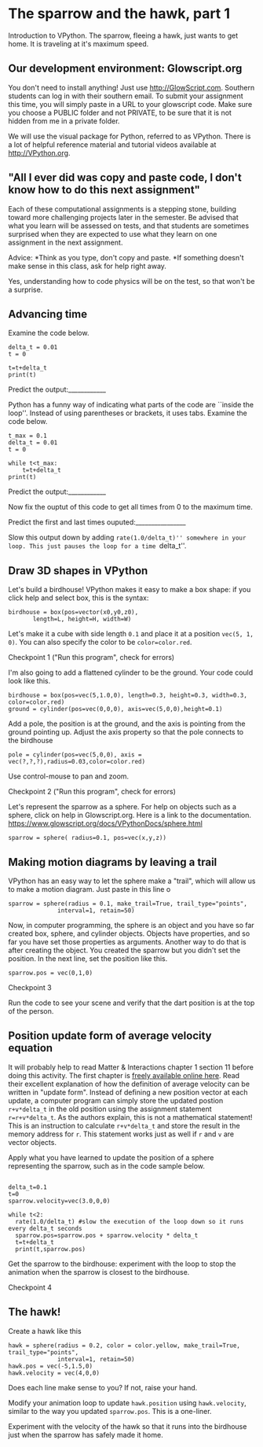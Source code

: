 # The sparrow and the hawk, part 1
Introduction to VPython. The sparrow, fleeing a hawk, just wants to get home. It is traveling at it's maximum speed. 

## Our development environment: Glowscript.org

You don't need to install anything! Just use http://GlowScript.com. Southern students can log in with their southern email. To submit your assignment this time, you will simply paste in a URL to your glowscript code. Make sure you choose a PUBLIC folder and not PRIVATE, to be sure that it is not hidden from me in a private folder. 

We will use the visual package for Python, referred to as VPython. There is a lot of helpful reference material and tutorial videos available at http://VPython.org. 

## "All I ever did was copy and paste code, I don't know how to do this next assignment"
Each of these computational assignments is a stepping stone, building toward more challenging projects later in the semester. Be advised that what you learn will be assessed on tests, and that students are sometimes surprised when they are expected to use what they learn on one assignment in the next assignment. 

Advice:
*Think as you type, don't copy and paste.
*If something doesn't make sense in this class, ask for help right away.



Yes, understanding how to code physics will be on the test, so that won't be a surprise.

## Advancing time

Examine the code below.
```
delta_t = 0.01
t = 0

t=t+delta_t
print(t)

```
Predict the output:____________

Python has a funny way of indicating what parts of the code are ``inside the loop''. Instead of using parentheses or brackets, it uses tabs. Examine the code below.
```
t_max = 0.1
delta_t = 0.01
t = 0

while t<t_max:
    t=t+delta_t
print(t)

```
Predict the output:____________

Now fix the ouptut of this code to get all times from 0 to the maximum time. 

Predict the first and last times ouputed:________________

Slow this output down by adding ``rate(1.0/delta_t)'' somewhere in your loop. This just pauses the loop for a time ``delta_t''.

## Draw 3D shapes in VPython

Let's build a birdhouse! VPython makes it easy to make a box shape: if you click help and select box, this is the syntax:

```
birdhouse = box(pos=vector(x0,y0,z0),
       length=L, height=H, width=W)
```

Let's make it a cube with side length `0.1` and place it at a position `vec(5, 1, 0)`. You can also specify the color to be `color=color.red`.

Checkpoint 1 ("Run this program", check for errors)

I'm also going to add a flattened cylinder to be the ground. Your code could look like this.
```
birdhouse = box(pos=vec(5,1.0,0), length=0.3, height=0.3, width=0.3, color=color.red)
ground = cylinder(pos=vec(0,0,0), axis=vec(5,0,0),height=0.1)
```
Add a pole, the position is at the ground, and the axis is pointing from the ground pointing up. Adjust the axis property so that the pole connects to the birdhouse
```
pole = cylinder(pos=vec(5,0,0), axis = vec(?,?,?),radius=0.03,color=color.red)
```
Use control-mouse to pan and zoom. 
 
Checkpoint 2 ("Run this program", check for errors)

Let's represent the sparrow as a sphere. For help on objects such as a sphere, click on help in Glowscript.org. Here is a link to the documentation. https://www.glowscript.org/docs/VPythonDocs/sphere.html
```
sparrow = sphere( radius=0.1, pos=vec(x,y,z))
```

## Making motion diagrams by leaving a trail

VPython has an easy way to let the sphere make a "trail", which will allow us to make a motion diagram. Just paste in this line o

```
sparrow = sphere(radius = 0.1, make_trail=True, trail_type="points",
              interval=1, retain=50)
```

Now, in computer programming, the sphere is an object and you have so far created box, sphere, and cylinder objects. Objects have properties, and so far you have set those properties as arguments. Another way to do that is after creating the object. You created the sparrow but you didn't set the position. In the next line, set the position like this.
```
sparrow.pos = vec(0,1,0)
```
Checkpoint 3

Run the code to see your scene and verify that the dart position is at the top of the person.


## Position update form of average velocity equation
It will probably help to read Matter & Interactions chapter 1 section 11 before doing this activity. The first chapter is [freely available online here](https://matterandinteractions.org/wp-content/uploads/2016/07/Chapter1-InteractionsandMotion.pdf). Read their excellent explanation of how the definition of average velocity can be written in "update form". Instead of defining a new position vector at each update, a computer program can simply store the updated postion `r+v*delta_t` in the old position using the assignment statement `r=r+v*delta_t`. As the authors explain, this is not a mathematical statement! This is an instruction to calculate `r+v*delta_t` and store the result in the memory address for `r`. This statement works just as well if `r` and `v` are vector objects.

Apply what you have learned to update the position of a sphere representing the sparrow, such as in the code sample below.

```

delta_t=0.1
t=0
sparrow.velocity=vec(3.0,0,0)

while t<2:
  rate(1.0/delta_t) #slow the execution of the loop down so it runs every delta_t seconds
  sparrow.pos=sparrow.pos + sparrow.velocity * delta_t
  t=t+delta_t
  print(t,sparrow.pos)
```

Get the sparrow to the birdhouse: experiment with the loop to stop the animation when the sparrow is closest to the birdhouse.

Checkpoint 4

## The hawk!

Create a hawk like this
```
hawk = sphere(radius = 0.2, color = color.yellow, make_trail=True, trail_type="points",
              interval=1, retain=50)
hawk.pos = vec(-5,1.5,0)
hawk.velocity = vec(4,0,0)
```
Does each line make sense to you? If not, raise your hand.

Modify your animation loop to update `hawk.position` using `hawk.velocity`, similar to the way you updated `sparrow.pos`. This is a one-liner.

Experiment with the velocity of the hawk so that it runs into the birdhouse just when the sparrow has safely made it home.




